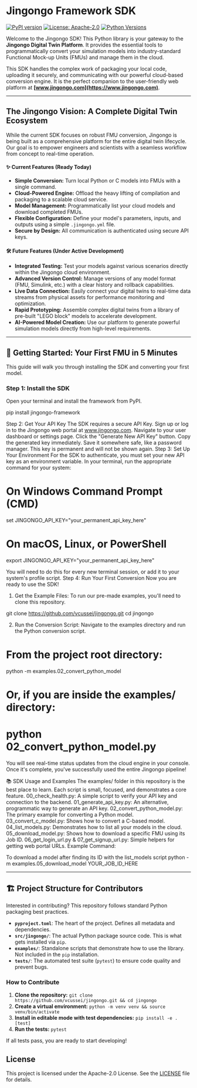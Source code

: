 # Jingongo Framework SDK

[![PyPI version](https://img.shields.io/pypi/v/jingongo-framework.svg)](https://pypi.org/project/jingongo-framework/)
[![License: Apache-2.0](https://img.shields.io/badge/License-Apache--2.0-blue.svg)](https://opensource.org/licenses/Apache-2.0)
[![Python Versions](https://img.shields.io/pypi/pyversions/jingongo-framework.svg)](https://pypi.org/project/jingongo-framework)

Welcome to the Jingongo SDK! This Python library is your gateway to the **Jingongo Digital Twin Platform**. It provides the essential tools to programmatically convert your simulation models into industry-standard Functional Mock-up Units (FMUs) and manage them in the cloud.

This SDK handles the complex work of packaging your local code, uploading it securely, and communicating with our powerful cloud-based conversion engine. It is the perfect companion to the user-friendly web platform at **[www.jingongo.com](https://www.jingongo.com)**.

---

## The Jingongo Vision: A Complete Digital Twin Ecosystem

While the current SDK focuses on robust FMU conversion, Jingongo is being built as a comprehensive platform for the entire digital twin lifecycle. Our goal is to empower engineers and scientists with a seamless workflow from concept to real-time operation.

#### ✨ **Current Features (Ready Today)**

*   **Simple Conversion:** Turn local Python or C models into FMUs with a single command.
*   **Cloud-Powered Engine:** Offload the heavy lifting of compilation and packaging to a scalable cloud service.
*   **Model Management:** Programmatically list your cloud models and download completed FMUs.
*   **Flexible Configuration:** Define your model's parameters, inputs, and outputs using a simple `.jingongo.yml` file.
*   **Secure by Design:** All communication is authenticated using secure API keys.

#### 🛠️ **Future Features (Under Active Development)**

*   **Integrated Testing:** Test your models against various scenarios directly within the Jingongo cloud environment.
*   **Advanced Version Control:** Manage versions of any model format (FMU, Simulink, etc.) with a clear history and rollback capabilities.
*   **Live Data Connection:** Easily connect your digital twins to real-time data streams from physical assets for performance monitoring and optimization.
*   **Rapid Prototyping:** Assemble complex digital twins from a library of pre-built "LEGO block" models to accelerate development.
*   **AI-Powered Model Creation:** Use our platform to generate powerful simulation models directly from high-level requirements.

---

## 🚀 Getting Started: Your First FMU in 5 Minutes

This guide will walk you through installing the SDK and converting your first model.

### Step 1: Install the SDK

Open your terminal and install the framework from PyPI.

pip install jingongo-framework

Step 2: Get Your API Key
The SDK requires a secure API Key.
Sign up or log in to the Jingongo web portal at www.jingongo.com.
Navigate to your user dashboard or settings page.
Click the "Generate New API Key" button.
Copy the generated key immediately. Save it somewhere safe, like a password manager. This key is permanent and will not be shown again.
Step 3: Set Up Your Environment
For the SDK to authenticate, you must set your new API key as an environment variable.
In your terminal, run the appropriate command for your system:

# On Windows Command Prompt (CMD)
set JINGONGO_API_KEY="your_permanent_api_key_here"

# On macOS, Linux, or PowerShell
export JINGONGO_API_KEY="your_permanent_api_key_here"

You will need to do this for every new terminal session, or add it to your system's profile script.
Step 4: Run Your First Conversion
Now you are ready to use the SDK!
1. Get the Example Files: To run our pre-made examples, you'll need to clone this repository.

git clone https://github.com/vcussei/jingongo.git
cd jingongo

2. Run the Conversion Script: Navigate to the examples directory and run the Python conversion script.

# From the project root directory:
python -m examples.02_convert_python_model

# Or, if you are inside the examples/ directory:
# python 02_convert_python_model.py

You will see real-time status updates from the cloud engine in your console. Once it's complete, you've successfully used the entire Jingongo pipeline!

📚 SDK Usage and Examples
The examples/ folder in this repository is the best place to learn. Each script is small, focused, and demonstrates a core feature.
00_check_health.py: A simple script to verify your API key and connection to the backend.
01_generate_api_key.py: An alternative, programmatic way to generate an API key.
02_convert_python_model.py: The primary example for converting a Python model.
03_convert_c_model.py: Shows how to convert a C-based model.
04_list_models.py: Demonstrates how to list all your models in the cloud.
05_download_model.py: Shows how to download a specific FMU using its Job ID.
06_get_login_url.py & 07_get_signup_url.py: Simple helpers for getting web portal URLs.
Example Command:

To download a model after finding its ID with the list_models script
python -m examples.05_download_model YOUR_JOB_ID_HERE


---

## 🏗️ Project Structure for Contributors

Interested in contributing? This repository follows standard Python packaging best practices.

*   **`pyproject.toml`**: The heart of the project. Defines all metadata and dependencies.
*   **`src/jingongo/`**: The actual Python package source code. This is what gets installed via `pip`.
*   **`examples/`**: Standalone scripts that demonstrate how to use the library. Not included in the `pip` installation.
*   **`tests/`**: The automated test suite (`pytest`) to ensure code quality and prevent bugs.

### How to Contribute

1.  **Clone the repository:** `git clone https://github.com/vcussei/jingongo.git && cd jingongo`
2.  **Create a virtual environment:** `python -m venv venv && source venv/bin/activate`
3.  **Install in editable mode with test dependencies:** `pip install -e .[test]`
4.  **Run the tests:** `pytest`

If all tests pass, you are ready to start developing!

## License

This project is licensed under the Apache-2.0 License. See the [LICENSE](LICENSE) file for details.